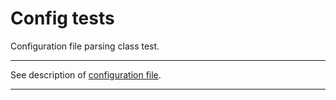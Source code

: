 # Config tests

Configuration file parsing class test.

---

See description of [configuration file](http://bb.niias/projects/TOOL/repos/lvx_to_las/browse/cfg).

---